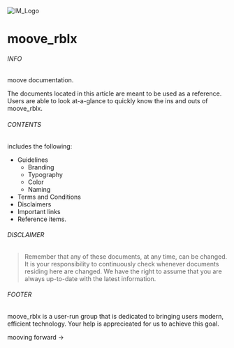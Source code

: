 ![IM_Logo]
# moove_rblx

###### INFO
moove documentation.

The documents located in this article are meant to be used as a reference. Users are able to look at-a-glance to quickly know the ins and outs of moove_rblx.

###### CONTENTS
includes the following:  

- Guidelines
  - Branding
  - Typography
  - Color
  - Naming
- Terms and Conditions
- Disclaimers
- Important links
- Reference items.

###### DISCLAIMER
> Remember that any of these documents, at any time, can
> be changed. It is your responsibility to continuously
> check whenever documents residing here are changed. We
> have the right to assume that you are always up-to-date
> with the latest information.

###### FOOTER
moove_rblx is a user-run group that is dedicated to bringing users modern, efficient technology. Your help is apprecieated for us to achieve this goal.

mooving forward →

[IM_Logo]: https://www.dropbox.com/s/8hnoe633horthrz/icon_bluu.png?dl=0
